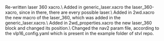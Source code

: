 Re-written laser 360 xacro.\\
Added in generic_laser.xacro the laser_360-xacro, since in there, there are every possible laser.\\
Added in 2wd.xacro the new macro of the laser_360, which was added in the generic_laser.xacro.\\
Added in 2wd_properties.xacro the new laser_360 block and changed its position.\\
Changed the nav2 param file, according to the vlp16_config.yaml which is present in the example folder of stvl repo.
